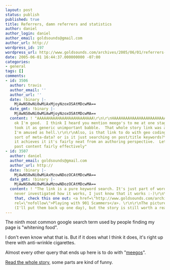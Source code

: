 ```yaml
---
layout: post
status: publish
published: true
title: Referrers, damn referrers and statistics
author: daniel
author_login: daniel
author_email: goldsounds@gmail.com
author_url: http://
wordpress_id: 197
wordpress_url: http://www.goldsounds.com/archives/2005/06/01/referrers-damn-referrers-and-statistics/
date: 2005-06-01 16:44:37.000000000 -07:00
categories:
- general
tags: []
comments:
- id: 3506
  author: travis
  author_email: ''
  author_url: ''
  date: !binary |-
    MjAwNS0wNi0wMiAxMjoyNzoxOSAtMDcwMA==
  date_gmt: !binary |-
    MjAwNS0wNi0wMiAwMjoyNzoxOSAtMDcwMA==
  content: ! "AAAAAHAAAHAAAHAAAHAAAHAAA\r\n\r\nHAAAHAAAHAAAHAAAHAAAHAAAHAAAHAAAHAAAHAAAHAAAHAAAHAAAHAAAHAAAHAAAHAAAHAAAHAAAHAAAHAAAHAAAHAAAHAAAHAAAHAAAHAAAHAAAHAAAHAAA\r\nHAAAHAAAHAAAHAAAHAAAHAAAHAAAHAAAHAAAHAAAHAAAHAAAHAAAHAAAHAAAHAAAHAAAHAAAHAAAHAAA\r\nHAAAHAAAHAAAHAAAHAAA\r\nHAAAHAAAHAAAHAAAHAAA\r\nHAAAHAAAHAAAHAAAHAAA\r\n\r\n...\r\n\r\n\r\npffft.\r\n\r\nHAAAHAAAHAAAHAAAHAAAHAAAHAAAHAAAHAAAHAAAHAAAHAAAHAAAHAAAHAAAHAAAHAAAHAAAHAAAHAAAHAAAHAAAHAAAHAAAHAAAHAAAHAAAHAAAHAAAHAAAHAAAHAAAHAAAHAAAHAAAHAAAHAAAHAAAHAAAHAAAHAAAHAAAHAAAHAAAHAAAHAAAHAAAHAAAHAAAHAAAHAAAHAAAHAAAHAAAHAAAHAAAHAAAHAAAHAAAHAAAHAAAHAAAHAAAHAAAHAAA\r\n\r\nOk
    ok I'm good.  I think I heard you mention meego's to me at one stage but just
    took it as generic unimportant babble.  That whole story link was a good read,
    I'm amused as hell.\r\n\r\nAlso, is that link to do with geo coding? or some other
    sort of meta-data? or is it just searching on post/title keywords?\r\n\r\nHowever
    it achieves it it's fairly neat from an authoring perspective.  Lets you summarize
    past content fairly effectively"
- id: 3507
  author: daniel
  author_email: goldsounds@gmail.com
  author_url: http://
  date: !binary |-
    MjAwNS0wNi0wMiAxMzowNDozOCAtMDcwMA==
  date_gmt: !binary |-
    MjAwNS0wNi0wMiAwMzowNDozOCAtMDcwMA==
  content: ! "The link is a pure keyword search. It's just part of wordpress - I've
    never investigated how it works, I just know that it works :-)\r\n\r\nIf you liked
    that, check this one out: <a href=\"http://www.goldsounds.com/archives/2004/01/16/i-eat-souls-through-a-fleshy-tube-that-protrudes-from-my-thorax/\"
    rel=\"nofollow\">Playing with 901 Scammers</a>. \r\n\r\nThe pictures are broken
    (I'll put them back up one day), but the story is still worth a read."
---
```

The ninth most common google search term used by people finding my page is "whitening food".

I don't even know what that is. But if it does what I think it does, it's right up there with anti-wrinkle cigarettes.

Almost every other query that ends up here is to do with "<a href="http://www.goldsounds.com/archives/2004/06/04/meegos-are-cool/">meegos</a>".

<a href="http://www.goldsounds.com/index.php?s=meegos&submit=Search">Read the whole story</a>, some parts are kind of funny.

